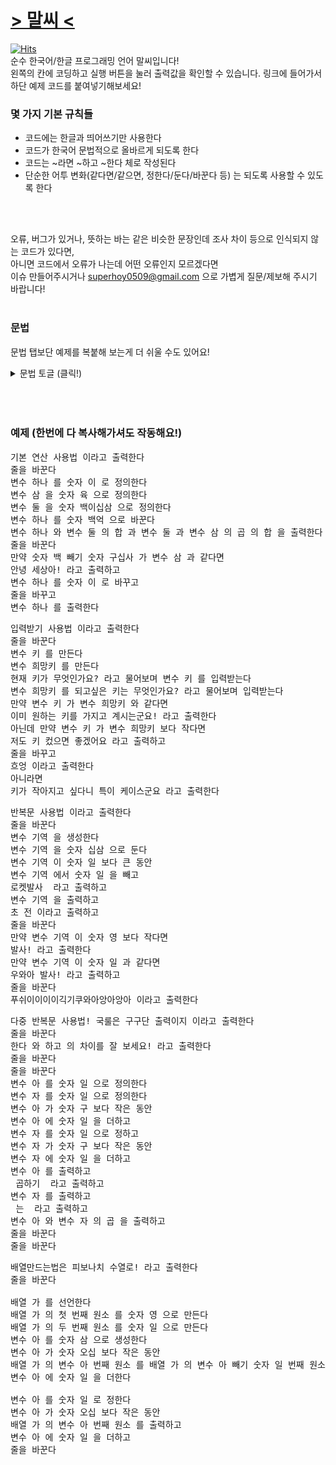 # <a href = "https://recu3125.github.io/malC_lang/">> 말씨 <</a>
[![Hits](https://hits.seeyoufarm.com/api/count/incr/badge.svg?url=https%3A%2F%2Fgithub.com%2Frecu3125%2FmalC_lang&count_bg=%234E7BBA&title_bg=%23555555&icon=&icon_color=%23E7E7E7&title=hits&edge_flat=false)](https://hits.seeyoufarm.com)<br>
순수 한국어/한글 프로그래밍 언어 말씨입니다!<br>
왼쪽의 칸에 코딩하고 실행 버튼을 눌러 출력값을 확인할 수 있습니다.
링크에 들어가서 하단 예제 코드를 붙여넣기해보세요!
<br>
### 몇 가지 기본 규칙들 
- 코드에는 한글과 띄어쓰기만 사용한다
- 코드가 한국어 문법적으로 올바르게 되도록 한다
- 코드는 ~라면 ~하고 ~한다 체로 작성된다
- 단순한 어투 변화(같다면/같으면, 정한다/둔다/바꾼다 등) 는 되도록 사용할 수 있도록 한다
<br>
<br>

오류, 버그가 있거나, 뜻하는 바는 같은 비슷한 문장인데 조사 차이 등으로 인식되지 않는 코드가 있다면,
<br>아니면 코드에서 오류가 나는데 어떤 오류인지 모르겠다면
<br>이슈 만들어주시거나 superhoy0509@gmail.com 으로 가볍게 질문/제보해 주시기 바랍니다!
<br>
<br>

### 문법
문법 탭보단 예제를 복붙해 보는게 더 쉬울 수도 있어요!
<details>
<summary>문법 토글 (클릭!) </summary>
<div markdown="1">
<pre>

<b>1.변수와 숫자 쓰기</b>
변수와 숫자는 변수 (변수이름), 숫자 (한글 숫자)
으로 작성하되, 뒤에 한 칸을 띄어 쓴다
예시) 변수 가나다 를 숫자 이백삼십 으로 정한다

<b>2.정의와 값 저장</b>
아래와 같이 작성한다.
변수 어쩌구 를 정의한다/생성한다/만든다/선언한다 (정의)
변수 어쩌구 를 숫자 몇 으로 정의한다/생성한다/선언한다 (정의와 함께 값 저장)
변수 어쩌구 를 숫자 몇/변수 저쩌구 으로 정한다/만든다/둔다/바꾼다/설정한다 (값 저장)
변수 어쩌구 를 변수 저쩌구 와 같게 한다 (값 다른 변수와 같게 저장)

<b>3.사칙연산과 괄호</b>
아래와 같이 작성한다.
변수 어쩌구 에 숫자 몇/변수 어쩌구 를 더한다/뺀다/곱한다/나눈다
뭔가 와 뭔가 의 합/곱 (괄호 대신 사용할 수 있음)
뭔가 더하기/빼기... 뭔가
ex) 변수 가 빼기 변수 나 와 변수 다 나누기 변수 라 의 합
(변수가빼기변수나 와 변수다나누기변수라 의 합 으로 인식됨)

<b>4.입력과 출력</b>
아래와 같이 작성한다.
출력할텍스트 라고 출력한다 (텍스트 출력)
변수 어쩌구 를 출력한다 (변수 출력)
줄을 바꾼다 (줄바꿈 출력)

변수 어쩌구 를/에 입력받는다 (변수 입력)
질문할텍스트 라고 물어보며 변수 어쩌구 를/에 입력받는다 (질문과 함꼐 변수 입력)
변수 어쩌구 를/에 질문할텍스트 라고 물어보며 입력받는다 (위와 같음)

<b>5.연결과 다중 구문</b>
조건문이나 반복문 이후 실행할 것들이 여러 개라면
~하고   ~하고   ...  로 연결한다
~한다 를 쓰면 조건문,반복문들 중 하나를 탈출한다
ex)
-한다면/인 동안
-하고
-하고
-한다

다중 구문은 -하고 이후에 또 조건문이나 반복문을 넣으면 된다
ex)
-인 동안  //{
-하고
-하고
-인 동안  //{
-하고
-한다     //}
-한다     //}

인덴트 등 가독성 향상을 위한 방법 고려중

<b>6.조건문</b>
아래와 같이 작성한다.
만약 뭐 와 뭐 가 같다면/같으면/다르다면/다르면/같지 않......
만약 뭐 가 뭐 보다 크다면/작다면/크면/크지 않다면/크거나 같다면...
아니고 만약 .......
아니라면
(만약 없이도 가능)

<b>7.반복문</b>
아래와 같이 작성한다.
뭐 와 뭐 가 같은 동안
뭐 가 뭐 보다 큰 동안 ..etc

<b>8.배열</b>
정의와 원소 값 저장은 변수와 같이 한다.

배열 어쩌구 의 몇 번째/번/째 원소
를 통해 원소를 불러올 수 있다.
ex) 배열 가나다 의 이백아흔아홉 째 원소
    배열 가나다 의 이백구십구 번 원소
    배열 가나다 의 이억삼천만 번째 원소

위를 종합해 배열 가나다 의 세 번째 원소 를 숫자 삼 으로 둔다
처럼 사용할 수 있다.

</pre>
</div>
</details>

<br>
<br>
<br>

### 예제 (한번에 다 복사해가셔도 작동해요!)
<pre>
기본 연산 사용법 이라고 출력한다
줄을 바꾼다
변수 하나 를 숫자 이 로 정의한다
변수 삼 을 숫자 육 으로 정의한다
변수 둘 을 숫자 백이십삼 으로 정의한다
변수 하나 를 숫자 백억 으로 바꾼다
변수 하나 와 변수 둘 의 합 과 변수 둘 과 변수 삼 의 곱 의 합 을 출력한다
줄을 바꾼다
만약 숫자 백 빼기 숫자 구십사 가 변수 삼 과 같다면
안녕 세상아! 라고 출력하고
변수 하나 를 숫자 이 로 바꾸고
줄을 바꾸고
변수 하나 를 출력한다
</pre>


<pre>
입력받기 사용법 이라고 출력한다
줄을 바꾼다
변수 키 를 만든다
변수 희망키 를 만든다
현재 키가 무엇인가요? 라고 물어보며 변수 키 를 입력받는다
변수 희망키 를 되고싶은 키는 무엇인가요? 라고 물어보며 입력받는다
만약 변수 키 가 변수 희망키 와 같다면
이미 원하는 키를 가지고 계시는군요! 라고 출력한다
아닌데 만약 변수 키 가 변수 희망키 보다 작다면
저도 키 컸으면 좋겠어요 라고 출력하고
줄을 바꾸고
흐엉 이라고 출력한다
아니라면
키가 작아지고 싶다니 특이 케이스군요 라고 출력한다
</pre>

<pre>
반복문 사용법 이라고 출력한다
줄을 바꾼다
변수 기역 을 생성한다
변수 기역 을 숫자 십삼 으로 둔다
변수 기역 이 숫자 일 보다 큰 동안
변수 기역 에서 숫자 일 을 빼고
로켓발사  라고 출력하고
변수 기역 을 출력하고
초 전 이라고 출력하고
줄을 바꾼다
만약 변수 기역 이 숫자 영 보다 작다면
발사! 라고 출력한다
만약 변수 기역 이 숫자 일 과 같다면
우와아 발사! 라고 출력하고
줄을 바꾼다
푸쉬이이이이긱기쿠와아앙아앙아 이라고 출력한다
</pre>

<pre>
다중 반복문 사용법! 국룰은 구구단 출력이지 이라고 출력한다
줄을 바꾼다
한다 와 하고 의 차이를 잘 보세요! 라고 출력한다
줄을 바꾼다
줄을 바꾼다
변수 아 를 숫자 일 으로 정의한다
변수 자 를 숫자 일 으로 정의한다
변수 아 가 숫자 구 보다 작은 동안
변수 아 에 숫자 일 을 더하고
변수 자 를 숫자 일 으로 정하고
변수 자 가 숫자 구 보다 작은 동안
변수 자 에 숫자 일 을 더하고
변수 아 를 출력하고
 곱하기  라고 출력하고
변수 자 를 출력하고
 는  라고 출력하고
변수 아 와 변수 자 의 곱 을 출력하고
줄을 바꾼다
줄을 바꾼다
</pre>

<pre>
배열만드는법은 피보나치 수열로! 라고 출력한다
줄을 바꾼다

배열 가 를 선언한다
배열 가 의 첫 번째 원소 를 숫자 영 으로 만든다
배열 가 의 두 번째 원소 를 숫자 일 으로 만든다
변수 아 를 숫자 삼 으로 생성한다
변수 아 가 숫자 오십 보다 작은 동안
배열 가 의 변수 아 번째 원소 를 배열 가 의 변수 아 빼기 숫자 일 번째 원소 더하기 배열 가 의 변수 아 빼기 숫자 이 번째 원소 로 정하고
변수 아 에 숫자 일 을 더한다

변수 아 를 숫자 일 로 정한다
변수 아 가 숫자 오십 보다 작은 동안
배열 가 의 변수 아 번째 원소 를 출력하고
변수 아 에 숫자 일 을 더하고
줄을 바꾼다
</pre>
